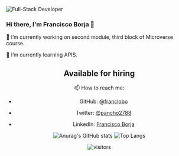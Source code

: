 ![Full-Stack Developer](https://user-images.githubusercontent.com/58642949/168451370-ec66a74d-13c6-4f54-a077-a6bc66c96b5e.png)

### Hi there, I'm Francisco Borja 👋

🔭 I’m currently working on second module, third block of Microverse course.

🌱 I’m currently learning APIS.
<center>
  <h2> Available for hiring </h2>

📫 How to reach me:
- GitHub: [@franclobo](https://github.com/franclobo)

- Twitter: [@pancho2788](https://twitter.com/Pancho2788)

- LinkedIn: [Francisco Borja](https://www.linkedin.com/in/francisco-borja-lobato/)

![Anurag's GitHub stats](https://github-readme-stats.vercel.app/api?username=franclobo&show_icons=true&count_private=true&theme=tokyonight)
![Top Langs](https://github-readme-stats.vercel.app/api/top-langs/?username=franclobo&langs_count=8&layout=compact)



![visitors](https://visitor-badge.glitch.me/badge?page_id=franclobo.id&left_color=green&right_color=rd)
<!--
**franclobo/franclobo** is a ✨ _special_ ✨ repository because its `README.md` (this file) appears on your GitHub profile.

Here are some ideas to get you started:

- 🔭 I’m currently working on ...
- 🌱 I’m currently learning ...
- 👯 I’m looking to collaborate on ...
- 🤔 I’m looking for help with ...
- 💬 Ask me about ...
- 📫 How to reach me: ...
- 😄 Pronouns: ...
- ⚡ Fun fact: ...
-->

